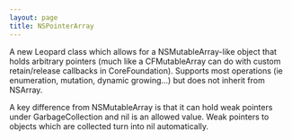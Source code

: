 ```yaml
---
layout: page
title: NSPointerArray
---
```


A new Leopard class which allows for a NSMutableArray-like object that holds arbitrary pointers (much like a CFMutableArray can do with custom retain/release callbacks in CoreFoundation). Supports most operations (ie enumeration, mutation, dynamic growing...) but does not inherit from NSArray.

A key difference from NSMutableArray is that it can hold weak pointers under GarbageCollection and nil is an allowed value. Weak pointers to objects which are collected turn into nil automatically.

